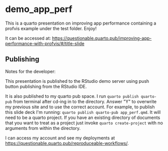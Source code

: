 # demo_app_perf

This is a quarto presentation on improving app performance containing a profvis example under the test folder. Enjoy!

It can be accessed at: <https://questionable.quarto.pub/improving-app-performance-with-profvis/#/title-slide>

## Publishing 

Notes for the developer: 

This presentation is published to the RStudio demo server using push button publishing from the RStudio IDE. 

It is also published to my quarto pub space. I run `quarto publish quarto-pub` from terminal after cd-ing in to the directory. Answer "Y" to overwrite my previous site and to use the correct account. For example, to publish this slide deck I'm running: `quarto publish quarto-pub app_perf.qmd`. It will need to be a quarto project. If you have an existing directory of documents that you want to treat as a project just invoke `quarto create-project` with no arguments from within the directory. 

I can access my account and see my deployments at <https://questionable.quarto.pub/reproduceable-workflows/>. 
